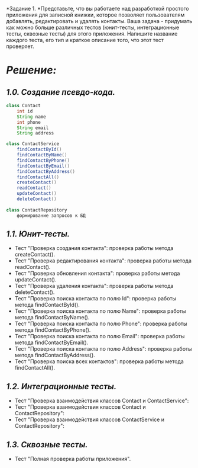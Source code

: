 *Задание 1. *Представьте, что вы работаете над разработкой простого приложения для записной книжки,
которое позволяет пользователям добавлять, редактировать и удалять контакты.
Ваша задача - придумать как можно больше различных тестов (юнит-тесты, интеграционные тесты, сквозные тесты)
для этого приложения. Напишите название каждого теста, его тип и краткое описание того, что этот тест проверяет.


# ***Решение:***

## *1.0. Создание псевдо-кода.*<br>
```java
class Contact
    int id
    String name
    int phone
    String email
    String address

class ContactService
    findContactById()
    findContactByName()
    findContactByPhone()
    findContactByEmail()
    findContactByAddress()
    findContactAll()
    createContact()
    readContact()
    updateContact()
    deleteContact()
    
class ContactRepository
    формирование запросов к БД

```

## *1.1. Юнит-тесты.*<br>
+ Тест "Проверка создания контакта": проверка работы метода createContact().
+ Тест "Проверка редактирования контакта": проверка работы метода readContact().
+ Тест "Проверка обновления контакта": проверка работы метода updateContact().
+ Тест "Проверка удаления контакта": проверка работы метода deleteContact().
+ Тест "Проверка поиска контакта по полю Id": проверка работы метода findContactById().
+ Тест "Проверка поиска контакта по полю Name": проверка работы метода findContactByName().
+ Тест "Проверка поиска контакта по полю Phone": проверка работы метода findContactByPhone().
+ Тест "Проверка поиска контакта по полю Email": проверка работы метода findContactByEmail().
+ Тест "Проверка поиска контакта по полю Address": проверка работы метода findContactByAddress().
+ Тест "Проверка поиска всех контактов": проверка работы метода findContactAll().

## *1.2. Интеграционные тесты.*<br>
+ Тест "Проверка взаимодействия классов Contact и ContactService":
+ Тест "Проверка взаимодействия классов Contact и ContactRepository":
+ Тест "Проверка взаимодействия классов ContactService и ContactRepository":

## *1.3. Сквозные тесты.*<br>
+ Тест "Полная проверка работы приложения".
